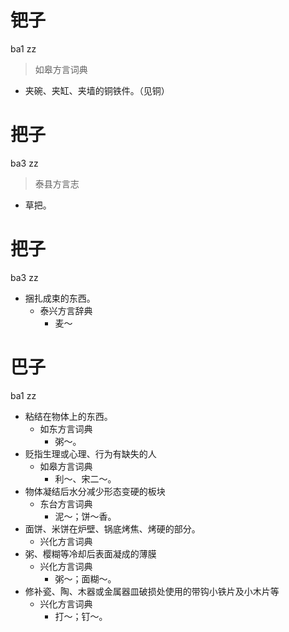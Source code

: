 # 钯子
ba1 zz
> 如皋方言词典
- 夹碗、夹缸、夹墙的铜铁件。（见铜）

# 把子
ba3 zz
> 泰县方言志
- 草把。

# 把子
ba3 zz
+ 捆扎成束的东西。
  * 泰兴方言辞典
    - 麦～

# 巴子
ba1 zz
+ 粘结在物体上的东西。
  * 如东方言词典
    - 粥～。
+ 贬指生理或心理、行为有缺失的人
  * 如皋方言词典
    - 利～、宋二～。
+ 物体凝结后水分减少形态变硬的板块
  * 东台方言词典
    - 泥～；饼～香。
+ 面饼、米饼在炉壁、锅底烤焦、烤硬的部分。
  * 兴化方言词典
+ 粥、樱糊等冷却后表面凝成的薄膜
  * 兴化方言词典
    - 粥～；面糊～。
+ 修补瓷、陶、木器或金属器皿破损处使用的带钩小铁片及小木片等
  * 兴化方言词典
    - 打～；钉～。

